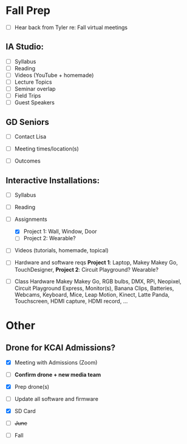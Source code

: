 # Fall Prep

- [ ] Hear back from Tyler re: Fall virtual meetings


## IA Studio:
- [ ] Syllabus
- [ ] Reading
- [ ] Videos (YouTube + homemade)
- [ ] Lecture Topics
- [ ] Seminar overlap
- [ ] Field Trips
- [ ] Guest Speakers

## GD Seniors
- [ ] Contact Lisa
- [ ] Meeting times/location(s)
- [ ] Outcomes


## Interactive Installations:
- [ ] Syllabus 
- [ ] Reading
- [ ] Assignments 
  - [X] Project 1: Wall, Window, Door
  - [ ] Project 2: Wearable? 
- [ ] Videos (tutorials, homemade, topical)

- [ ] Hardware and software reqs
**Project 1**: Laptop, Makey Makey Go, TouchDesigner, 
**Project 2**: Circuit Playground? Wearable? 

- [ ] Class Hardware
Makey Makey Go, RGB bulbs, DMX, RPi, Neopixel, Circuit Playground Express, Monitor(s), Banana Clips, Batteries, Webcams, Keyboard, Mice, Leap Motion, Kinect, Latte Panda, Touchscreen, HDMI capture, HDMI record, ...



# Other

## Drone for KCAI Admissions?
- [X] Meeting with Admissions (Zoom)
- [ ] **Confirm drone + new media team**

- [X] Prep drone(s)
- [ ] Update all software and firmware
- [X] SD Card
- [ ] ~~June~~
- [ ] Fall
